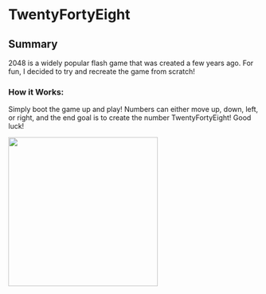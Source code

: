 # TwentyFortyEight

## Summary
2048 is a widely popular flash game that was created a few years ago. For fun, I decided to try and recreate the game from scratch!

### How it Works:
Simply boot the game up and play! Numbers can either move up, down, left, or right, and the end goal is to create the number TwentyFortyEight! Good luck!

<img src="https://user-images.githubusercontent.com/72150281/215318048-56426b88-2c14-4f8b-8ee8-5b12e30f0319.PNG" height="300">
